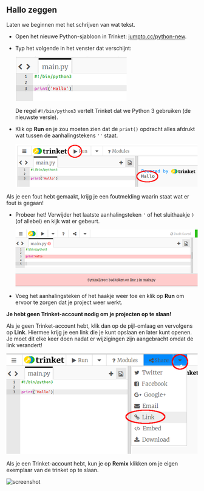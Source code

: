 ## Hallo zeggen

Laten we beginnen met het schrijven van wat tekst.

+ Open het nieuwe Python-sjabloon in Trinket: <a href="http://jumpto.cc/python-new" target="_blank">jumpto.cc/python-new</a>.

+ Typ het volgende in het venster dat verschijnt:
    
    ![screenshot](images/me-hi.png)
    
    De regel `#!/bin/python3` vertelt Trinket dat we Python 3 gebruiken (de nieuwste versie).

+ Klik op **Run** en je zou moeten zien dat de `print()` opdracht alles afdrukt wat tussen de aanhalingstekens `''` staat.
    
    ![screenshot](images/me-hi-test.png)

Als je een fout hebt gemaakt, krijg je een foutmelding waarin staat wat er fout is gegaan!

+ Probeer het! Verwijder het laatste aanhalingsteken `'` of het sluithaakje `)` (of allebei) en kijk wat er gebeurt.
    
    ![screenshot](images/me-syntax.png)

+ Voeg het aanhalingsteken of het haakje weer toe en klik op **Run** om ervoor te zorgen dat je project weer werkt.

**Je hebt geen Trinket-account nodig om je projecten op te slaan!**

Als je geen Trinket-account hebt, klik dan op de pijl-omlaag en vervolgens op **Link**. Hiermee krijg je een link die je kunt opslaan en later kunt openen. Je moet dit elke keer doen nadat er wijzigingen zijn aangebracht omdat de link verandert!

![screenshot](images/me-link.png)

Als je een Trinket-account hebt, kun je op **Remix** klikken om je eigen exemplaar van de trinket op te slaan.

![screenshot](images/me-remix.png)
